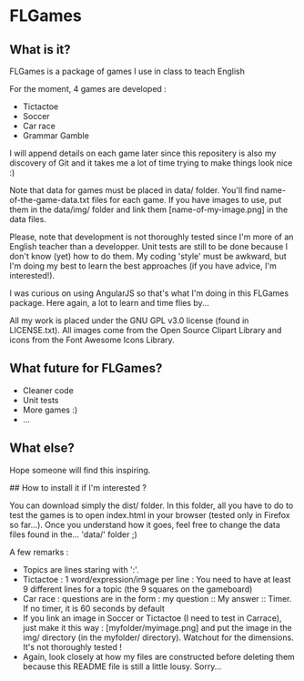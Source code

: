# FLGames

 ## What is it?
FLGames is a package of games I use in class to teach English

For the moment, 4 games are developed :
- Tictactoe
- Soccer
- Car race
- Grammar Gamble

I will append details on each game later since this repositery is also my discovery of Git and it takes me a lot of time trying to make things look nice :)

Note that data for games must be placed in data/ folder. You'll find name-of-the-game-data.txt files for each game. If you have images to use, put them in the data/img/ folder and link them [name-of-my-image.png] in the data files.

Please, note that development is not thoroughly tested since I'm more of an English teacher than a developper. Unit tests are still to be done because I don't know (yet) how to do them. My coding 'style' must be awkward, but I'm doing my best to learn the best approaches (if you have advice, I'm interested!).

I was curious on using AngularJS so that's what I'm doing in this FLGames package. Here again, a lot to learn and time flies by...

All my work is placed under the GNU GPL v3.0 license (found in LICENSE.txt).
All images come from the Open Source Clipart Library and icons from the Font Awesome Icons Library.

 ## What future for FLGames?

- Cleaner code
- Unit tests
- More games :)
- ...

 ## What else?
Hope someone will find this inspiring.

 ## How to install it if I'm interested ?

You can download simply the dist/ folder. In this folder, all you have to do to test the games is to open index.html in your browser (tested only in Firefox so far...). Once you understand how it goes, feel free to change the data files found in the... 'data/' folder ;)

A few remarks :
- Topics are lines staring with ':'.
- Tictactoe : 1 word/expression/image per line : You need to have at least 9 different lines for a topic (the 9 squares on the gameboard)
- Car race : questions are in the form : my question :: My answer :: Timer. If no timer, it is 60 seconds by default
- If you link an image in Soccer or Tictactoe (I need to test in Carrace), just make it this way : [myfolder/myimage.png] and put the image in the img/ directory (in the myfolder/ directory). Watchout for the dimensions. It's not thoroughly tested !
- Again, look closely at how my files are constructed before deleting them because this README file is still a little lousy. Sorry...
